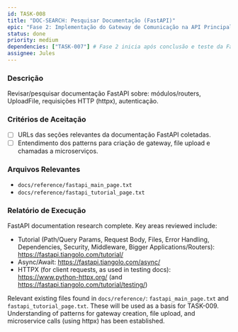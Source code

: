 ```yaml
---
id: TASK-008
title: "DOC-SEARCH: Pesquisar Documentação (FastAPI)"
epic: "Fase 2: Implementação do Gateway de Comunicação na API Principal"
status: done
priority: medium
dependencies: ["TASK-007"] # Fase 2 inicia após conclusão e teste da Fase 1
assignee: Jules
---
```


### Descrição

Revisar/pesquisar documentação FastAPI sobre: módulos/routers, UploadFile, requisições HTTP (httpx), autenticação.

### Critérios de Aceitação

- [ ] URLs das seções relevantes da documentação FastAPI coletadas.
- [ ] Entendimento dos patterns para criação de gateway, file upload e chamadas a microserviços.

### Arquivos Relevantes

* `docs/reference/fastapi_main_page.txt`
* `docs/reference/fastapi_tutorial_page.txt`

### Relatório de Execução

FastAPI documentation research complete. Key areas reviewed include:
- Tutorial (Path/Query Params, Request Body, Files, Error Handling, Dependencies, Security, Middleware, Bigger Applications/Routers): https://fastapi.tiangolo.com/tutorial/
- Async/Await: https://fastapi.tiangolo.com/async/
- HTTPX (for client requests, as used in testing docs): https://www.python-httpx.org/ (and https://fastapi.tiangolo.com/tutorial/testing/)

Relevant existing files found in `docs/reference/`: `fastapi_main_page.txt` and `fastapi_tutorial_page.txt`. These will be used as a basis for TASK-009.
Understanding of patterns for gateway creation, file upload, and microservice calls (using httpx) has been established.
